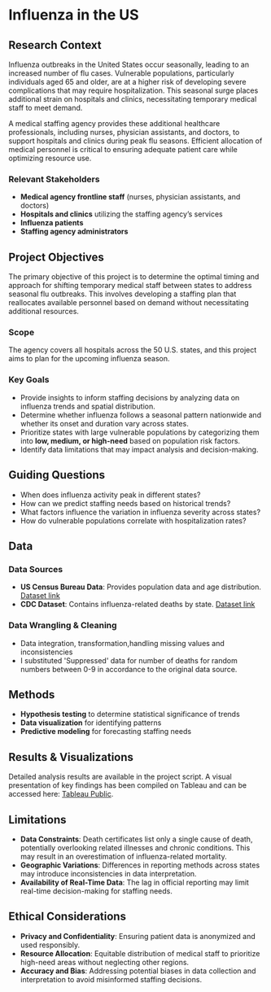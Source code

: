 # Influenza in the US

## Research Context
Influenza outbreaks in the United States occur seasonally, leading to an increased number of flu cases. Vulnerable populations, particularly individuals aged 65 and older, are at a higher risk of developing severe complications that may require hospitalization. This seasonal surge places additional strain on hospitals and clinics, necessitating temporary medical staff to meet demand.

A medical staffing agency provides these additional healthcare professionals, including nurses, physician assistants, and doctors, to support hospitals and clinics during peak flu seasons. Efficient allocation of medical personnel is critical to ensuring adequate patient care while optimizing resource use.

### Relevant Stakeholders
- **Medical agency frontline staff** (nurses, physician assistants, and doctors)
- **Hospitals and clinics** utilizing the staffing agency’s services
- **Influenza patients**
- **Staffing agency administrators**

## Project Objectives
The primary objective of this project is to determine the optimal timing and approach for shifting temporary medical staff between states to address seasonal flu outbreaks. This involves developing a staffing plan that reallocates available personnel based on demand without necessitating additional resources.

### Scope
The agency covers all hospitals across the 50 U.S. states, and this project aims to plan for the upcoming influenza season.

### Key Goals
- Provide insights to inform staffing decisions by analyzing data on influenza trends and spatial distribution.
- Determine whether influenza follows a seasonal pattern nationwide and whether its onset and duration vary across states.
- Prioritize states with large vulnerable populations by categorizing them into **low, medium, or high-need** based on population risk factors.
- Identify data limitations that may impact analysis and decision-making.

## Guiding Questions
- When does influenza activity peak in different states?
- How can we predict staffing needs based on historical trends?
- What factors influence the variation in influenza severity across states?
- How do vulnerable populations correlate with hospitalization rates?

## Data

### Data Sources
- **US Census Bureau Data**: Provides population data and age distribution. [Dataset link](https://coach-courses-us.s3.amazonaws.com/public/courses/data-immersion/A1-A2_Influenza_Project/Census_Population_transformed_202101.csv)
- **CDC Dataset**: Contains influenza-related deaths by state. [Dataset link](https://wonder.cdc.gov/ucd-icd10.html)

### Data Wrangling & Cleaning
- Data integration, transformation,handling missing values and inconsistencies
- I substituted 'Suppressed' data for number of deaths for random numbers between 0-9 in accordance to the original data source.

## Methods
- **Hypothesis testing** to determine statistical significance of trends
- **Data visualization** for identifying patterns
- **Predictive modeling** for forecasting staffing needs

## Results & Visualizations
Detailed analysis results are available in the project script. A visual presentation of key findings has been compiled on Tableau and can be accessed here: [Tableau Public](https://public.tableau.com/app/profile/da77/viz/2_09_Storyboard_JT/00Storyboard).

## Limitations
- **Data Constraints**: Death certificates list only a single cause of death, potentially overlooking related illnesses and chronic conditions. This may result in an overestimation of influenza-related mortality.
- **Geographic Variations**: Differences in reporting methods across states may introduce inconsistencies in data interpretation.
- **Availability of Real-Time Data**: The lag in official reporting may limit real-time decision-making for staffing needs.

## Ethical Considerations
- **Privacy and Confidentiality**: Ensuring patient data is anonymized and used responsibly.
- **Resource Allocation**: Equitable distribution of medical staff to prioritize high-need areas without neglecting other regions.
- **Accuracy and Bias**: Addressing potential biases in data collection and interpretation to avoid misinformed staffing decisions.
